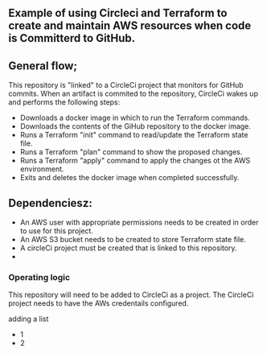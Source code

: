 ## Example of using Circleci and Terraform to create and maintain AWS resources when code is Committerd to GitHub.
## General flow;
This repository is "linked" to a CircleCi project that monitors for GitHub commits. When an artifact is commited to the repository, CircleCi wakes up and performs the following steps:

- Downloads a docker image in which to run the Terraform commands.
- Downloads the contents of the GiHub repository to the docker image.
- Runs a Terraform "init" command to read/update the Terraform state file.
- Runs a Terraform "plan" command to show the proposed changes.
- Runs a Terraform "apply" command to apply the changes ot the AWS environment.
- Exits and deletes the docker image when completed successfully.

## Dependenciesz:
- An AWS user with appropriate permissions needs to be created in order to use for this project.
- An AWS S3 bucket needs to be created to store Terraform state file.
- A circleCi project must be created that is linked to this repository.
- 
### Operating logic
This repository will need to be added to CircleCi as a project.
The CircleCi project needs to have the AWs credentails configured.

adding a list
- 1
- 2

